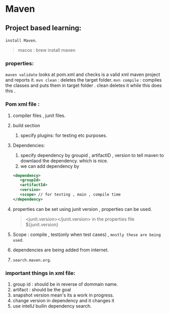 # Maven

## Project based learning:

`install Maven`.

> macos : brew install maven

### properties:

`maven validate` looks at pom.xml and checks is a valid xml maven project and reports it.
`mvn clean` : deletes the target folder.
`mvn compile` : compiles the classes and puts them in target folder . clean deletes it while this does this .

### Pom xml file :

1. compiler files , junit files.
2. build section
   1. specify plugins: for testing etc purposes.
3. Dependencies:
   1. specify dependency by groupid , artifactID , version to tell maven to downlaod the dependency. which is nice.
   2. we can add dependency by
   ```xml
   <dependency>
      <groupId>
      <artifactId>
      <version>
      <scope> // for testing , main , compile time
   </dependency>
   ```
4. properties can be set using junit version , properties can be used.

   > <junit.version></junit.version> in the properties file
   > <version>${junit.version}</version>

5. Scope : compile , test(only when test cases) , `mostly these are being used`.

6. dependencies are being added from internet.
7. `search.maven.org`.

### important things in xml file:

1. group id : should be in reverse of dommain name.
2. artifact : should be the goal
3. snapshot version mean's its a work in progress.
4. change version in dependency and it changes it
5. use intellJ builin dependency search.
